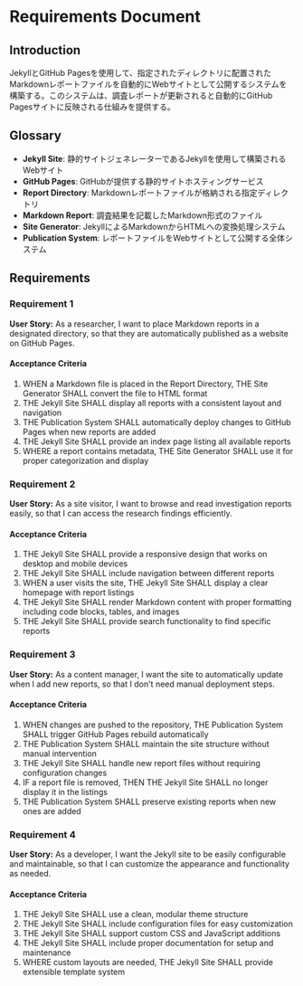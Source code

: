 # Requirements Document

## Introduction

JekyllとGitHub Pagesを使用して、指定されたディレクトリに配置されたMarkdownレポートファイルを自動的にWebサイトとして公開するシステムを構築する。このシステムは、調査レポートが更新されると自動的にGitHub Pagesサイトに反映される仕組みを提供する。

## Glossary

- **Jekyll Site**: 静的サイトジェネレーターであるJekyllを使用して構築されるWebサイト
- **GitHub Pages**: GitHubが提供する静的サイトホスティングサービス
- **Report Directory**: Markdownレポートファイルが格納される指定ディレクトリ
- **Markdown Report**: 調査結果を記載したMarkdown形式のファイル
- **Site Generator**: JekyllによるMarkdownからHTMLへの変換処理システム
- **Publication System**: レポートファイルをWebサイトとして公開する全体システム

## Requirements

### Requirement 1

**User Story:** As a researcher, I want to place Markdown reports in a designated directory, so that they are automatically published as a website on GitHub Pages.

#### Acceptance Criteria

1. WHEN a Markdown file is placed in the Report Directory, THE Site Generator SHALL convert the file to HTML format
2. THE Jekyll Site SHALL display all reports with a consistent layout and navigation
3. THE Publication System SHALL automatically deploy changes to GitHub Pages when new reports are added
4. THE Jekyll Site SHALL provide an index page listing all available reports
5. WHERE a report contains metadata, THE Site Generator SHALL use it for proper categorization and display

### Requirement 2

**User Story:** As a site visitor, I want to browse and read investigation reports easily, so that I can access the research findings efficiently.

#### Acceptance Criteria

1. THE Jekyll Site SHALL provide a responsive design that works on desktop and mobile devices
2. THE Jekyll Site SHALL include navigation between different reports
3. WHEN a user visits the site, THE Jekyll Site SHALL display a clear homepage with report listings
4. THE Jekyll Site SHALL render Markdown content with proper formatting including code blocks, tables, and images
5. THE Jekyll Site SHALL provide search functionality to find specific reports

### Requirement 3

**User Story:** As a content manager, I want the site to automatically update when I add new reports, so that I don't need manual deployment steps.

#### Acceptance Criteria

1. WHEN changes are pushed to the repository, THE Publication System SHALL trigger GitHub Pages rebuild automatically
2. THE Publication System SHALL maintain the site structure without manual intervention
3. THE Jekyll Site SHALL handle new report files without requiring configuration changes
4. IF a report file is removed, THEN THE Jekyll Site SHALL no longer display it in the listings
5. THE Publication System SHALL preserve existing reports when new ones are added

### Requirement 4

**User Story:** As a developer, I want the Jekyll site to be easily configurable and maintainable, so that I can customize the appearance and functionality as needed.

#### Acceptance Criteria

1. THE Jekyll Site SHALL use a clean, modular theme structure
2. THE Jekyll Site SHALL include configuration files for easy customization
3. THE Jekyll Site SHALL support custom CSS and JavaScript additions
4. THE Jekyll Site SHALL include proper documentation for setup and maintenance
5. WHERE custom layouts are needed, THE Jekyll Site SHALL provide extensible template system